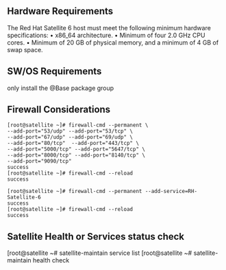 ## Hardware Requirements
The Red Hat Satellite 6 host must meet the following minimum hardware specifications:
	• x86_64 architecture.
	• Minimum of four 2.0 GHz CPU cores.
	• Minimum of 20 GB of physical memory, and a minimum of 4 GB of swap space.

## SW/OS Requirements
only install the @Base package group

## Firewall Considerations
    [root@satellite ~]# firewall-cmd --permanent \
    --add-port="53/udp" --add-port="53/tcp" \
    --add-port="67/udp" --add-port="69/udp" \
    --add-port="80/tcp"  --add-port="443/tcp" \
    --add-port="5000/tcp" --add-port="5647/tcp" \
    --add-port="8000/tcp" --add-port="8140/tcp" \
    --add-port="9090/tcp"
    success
    [root@satellite ~]# firewall-cmd --reload
    success

    [root@satellite ~]# firewall-cmd --permanent --add-service=RH-Satellite-6
    success
    [root@satellite ~]# firewall-cmd --reload
    success
    
## Satellite Health or Services status check
 [root@satellite ~# satellite-maintain service list
 [root@satellite ~# satellite-maintain health check
